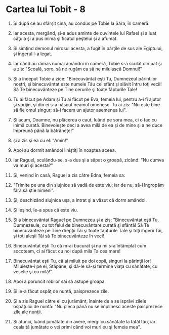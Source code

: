 # Cartea lui Tobit - 8

1. Şi după ce au sfârşit cina, au condus pe Tobie la Sara, în cameră. 

2. Iar acesta, mergând, şi-a adus aminte de cuvintele lui Rafael şi a luat căţuia şi a pus inima şi ficatul peştelui şi a afumat. 

3. Şi simţind demonul mirosul acesta, a fugit în părţile de sus ale Egiptului, şi îngerul l-a legat. 

4. Iar când au rămas numai amândoi în cameră, Tobie s-a sculat din pat şi a zis: "Scoală, soro, să ne rugăm ca să ne miluiască Domnul!" 

5. Şi a început Tobie a zice: "Binecuvântat eşti Tu, Dumnezeul părinţilor noştri, şi binecuvântat este numele Tău cel sfânt şi slăvit întru toţi vecii! Să Te binecuvânteze pe Tine cerurile şi toate făpturile Tale! 

6. Tu ai făcut pe Adam şi Tu ai făcut pe Eva, femeia lui, pentru a-i fi ajutor şi sprijin, şi din ei s-a născut neamul omenesc. Tu ai zis: "Nu este bine să fie omul singur; să-i facem un ajutor asemenea lui". 

7. Şi acum, Doamne, nu plăcerea o caut, luând pe sora mea, ci o fac cu inimă curată. Binevoieşte deci a avea milă de ea şi de mine şi a ne duce împreună până la bătrâneţe!" 

8. şi a zis şi ea cu el: "Amin!" 

9. Apoi au dormit amândoi liniştiţi în noaptea aceea. 

10. Iar Raguel, sculându-se, s-a dus şi a săpat o groapă, zicând: "Nu cumva va muri şi acesta?" 

11. Şi, venind în casă, Raguel a zis către Edna, femeia sa: 

12. "Trimite pe una din slujnice să vadă de este viu; iar de nu, să-l îngropăm fără să ştie nimeni". 

13. Şi, deschizând slujnica uşa, a intrat şi a văzut că dorm amândoi. 

14. Şi ieşind, le-a spus că este viu. 

15. Şi a binecuvântat Raguel pe Dumnezeu şi a zis: "Binecuvântat eşti Tu, Dumnezeule, cu tot felul de binecuvântare curată şi sfântă! Să Te binecuvânteze pe Tine drepţii Tăi şi toate făpturile Tale şi toţi îngerii Tăi, şi toţi aleşii Tăi să Te binecuvânteze în veci! 

16. Binecuvântat eşti Tu că m-ai bucurat şi nu mi s-a întâmplat cum socoteam, ci ai făcut cu noi după mila Ta cea mare! 

17. Binecuvântat eşti Tu, că ai miluit pe doi copii, singuri la părinţii lor! Miluieşte-i pe ei, Stăpâne, şi dă-le să-şi termine viaţa cu sănătate, cu veselie şi cu milă!" 

18. Apoi a poruncit robilor săi să astupe groapa. 

19. Şi le-a făcut ospăţ de nuntă, paisprezece zile. 

20. Şi a zis Raguel către el cu jurământ, înainte de a se isprăvi zilele ospăţului de nuntă: "Nu pleca până nu se împlinesc aceste paisprezece zile ale nunţii. 

21. Şi atunci, luând jumătate din avere, mergi cu sănătate la tatăl tău, iar cealaltă jumătate o vei primi când voi muri eu şi femeia mea". 

